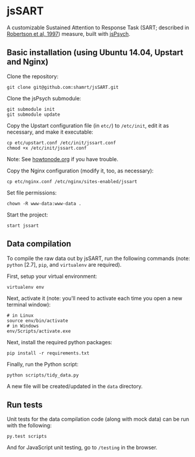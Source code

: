 # jsSART

A customizable Sustained Attention to Response Task (SART; described in [Robertson et al, 1997][1]) measure, built with [jsPsych](https://github.com/jodeleeuw/jsPsych).

[1]: http://www.sciencedirect.com/science/article/pii/S0028393297000158

## Basic installation (using Ubuntu 14.04, Upstart and Nginx)

Clone the repository:

    git clone git@github.com:shamrt/jsSART.git

Clone the jsPsych submodule:

    git submodule init
    git submodule update

Copy the Upstart configuration file (in `etc/`) to `/etc/init`, edit it as necessary, and make it executable:

    cp etc/upstart.conf /etc/init/jssart.conf
    chmod +x /etc/init/jssart.conf

Note: See [howtonode.org](http://howtonode.org/deploying-node-upstart-monit) if you have trouble.


Copy the Nginx configuration (modify it, too, as necessary):

    cp etc/nginx.conf /etc/nginx/sites-enabled/jssart

Set file permissions:

    chown -R www-data:www-data .

Start the project:

    start jssart


## Data compilation

To compile the raw data out by jsSART, run the following commands (note: `python` [2.7], `pip`, and `virtualenv` are required).

First, setup your virtual environment:

    virtualenv env

Next, activate it (note: you'll need to activate each time you open a new terminal window):

    # in Linux
    source env/bin/activate
    # in Windows
    env/Scripts/activate.exe

Next, install the required python packages:

    pip install -r requirements.txt

Finally, run the Python script:

    python scripts/tidy_data.py

A new file will be created/updated in the `data` directory.


## Run tests

Unit tests for the data compilation code (along with mock data) can be run with the following:

    py.test scripts

And for JavaScript unit testing, go to `/testing` in the browser.
